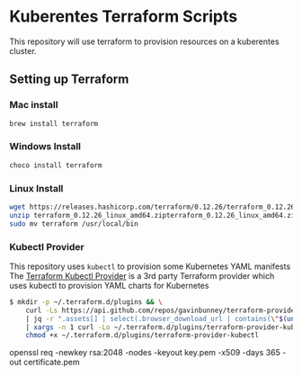 # Kuberentes Terraform Scripts

This repository will use terraform to provision resources on a kuberentes cluster.

## Setting up Terraform

### Mac install

```bash
brew install terraform
```

### Windows Install

```powershell
choco install terraform
```

### Linux Install

```bash
wget https://releases.hashicorp.com/terraform/0.12.26/terraform_0.12.26_linux_amd64.zip
unzip terraform_0.12.26_linux_amd64.zipterraform_0.12.26_linux_amd64.zip
sudo mv terraform /usr/local/bin
```

### Kubectl Provider

This repository uses `kubectl` to provision some Kubernetes YAML manifests
The [Terraform Kubectl Provider](https://gavinbunney.github.io/terraform-provider-kubectl/docs/provider.html)
is a 3rd party Terraform provider which uses kubectl to provision YAML charts for Kubernetes

```bash
$ mkdir -p ~/.terraform.d/plugins && \
    curl -Ls https://api.github.com/repos/gavinbunney/terraform-provider-kubectl/releases/latest \
    | jq -r ".assets[] | select(.browser_download_url | contains(\"$(uname -s | tr A-Z a-z)\")) | select(.browser_download_url | contains(\"amd64\")) | .browser_download_url" \
    | xargs -n 1 curl -Lo ~/.terraform.d/plugins/terraform-provider-kubectl && \
    chmod +x ~/.terraform.d/plugins/terraform-provider-kubectl
```

openssl req -newkey rsa:2048 -nodes -keyout key.pem -x509 -days 365 -out certificate.pem